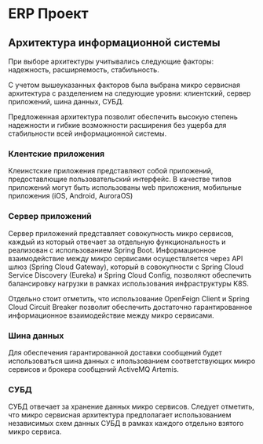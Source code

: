 <h1>ERP Проект</h1>
<h2>Архитектура информационной системы</h2>
<p>При выборе архитектуры учитывались следующие факторы: надежность, расширяемость, стабильность.</p>
<p>С учетом вышеуказанных факторов была выбрана микро сервисная архитектура с разделением на следующие уровни: клиентский, сервер приложений, шина данных, СУБД.</p>
<p>Предложенная архитектура позволит обеспечить высокую степень надежности и гибкие возможности расширения без ущерба для стабильности всей информационной системы.</p>
<h3>Клентские приложения</h3>
<p>Клеинстские приложения представляют собой приложений, предоставлющие пользовательский интерфейс. В качестве типов приложений могут быть использованы web приложения, мобильные приложения (iOS, Android, AuroraOS)</p>
<h3>Сервер приложений</h3>
<p>Сервер приложений представляет совокупность микро сервисов, каждый из который отвечает за отдельную функциональность и реализован с использованием Spring Boot. Информационное взаимодействие между микро сервисами осуществляется через API шлюз (Spring Cloud Gateway), который в совокупности с Spring Cloud Service Discovery (Eureka) и Spring Cloud Config, позволяют обеспечить балансировку нагрузки в рамках использования инфраструктуры K8S.</p>
<p>Отдельно стоит отметить, что использование OpenFeign Client и Spring Cloud Circuit Breaker позволит обеспечить достаточно гарантированное информационное взаимодействие между микро сервисами.</p>
<h3>Шина данных</h3>
<p>Для обеспечения гарантированной доставки сообщений будет использоваться шина данных с ипользованием соответствующих микро сервисов и брокера сообщений ActiveMQ Artemis.</p>
<h3>СУБД</h3>
<p>СУБД отвечает за хранение данных микро сервисов. Следует отметить, что микро сервисная архитектура предполагает использованием независимых схем данных СУБД в рамках каждого отдельно взятого микро сервиса.</p>
